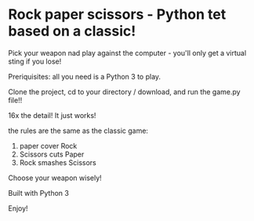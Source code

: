# Rock paper scissors - Python tet based on a classic!

Pick your weapon nad play against the computer - you'll only get a virtual sting if you lose!

Preriquisites: all you need is a Python 3 to play.

Clone the project, cd to your directory / download, and run the game.py file!!

16x the detail!
It just works!

the rules are the same as the classic game:
1. paper cover Rock
2. Scissors cuts Paper
3. Rock smashes Scissors

Choose your weapon wisely!

Built with Python 3

Enjoy!